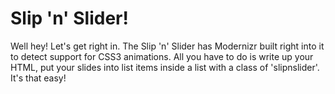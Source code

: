 # Slip 'n' Slider!

Well hey! Let's get right in. The Slip 'n' Slider has Modernizr built right into it to detect support for CSS3 animations. All you have to do is write up your HTML, put your slides into list items inside a list with a class of 'slipnslider'. It's that easy!